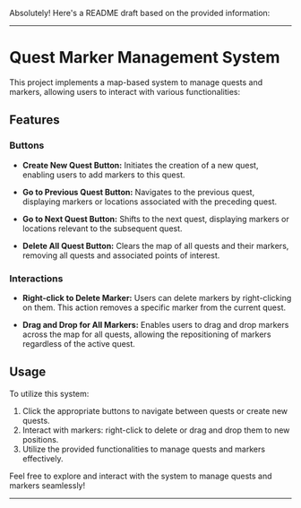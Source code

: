 Absolutely! Here's a README draft based on the provided information:

---

# Quest Marker Management System

This project implements a map-based system to manage quests and markers, allowing users to interact with various functionalities:

## Features

### Buttons

- **Create New Quest Button:** Initiates the creation of a new quest, enabling users to add markers to this quest.

- **Go to Previous Quest Button:** Navigates to the previous quest, displaying markers or locations associated with the preceding quest.

- **Go to Next Quest Button:** Shifts to the next quest, displaying markers or locations relevant to the subsequent quest.

- **Delete All Quest Button:** Clears the map of all quests and their markers, removing all quests and associated points of interest.

### Interactions

- **Right-click to Delete Marker:** Users can delete markers by right-clicking on them. This action removes a specific marker from the current quest.

- **Drag and Drop for All Markers:** Enables users to drag and drop markers across the map for all quests, allowing the repositioning of markers regardless of the active quest.

## Usage

To utilize this system:

1. Click the appropriate buttons to navigate between quests or create new quests.
2. Interact with markers: right-click to delete or drag and drop them to new positions.
3. Utilize the provided functionalities to manage quests and markers effectively.

Feel free to explore and interact with the system to manage quests and markers seamlessly!

---
